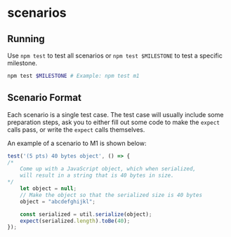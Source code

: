 # scenarios

## Running

Use `npm test` to test all scenarios or `npm test $MILESTONE` to test a specific milestone.

```bash
npm test $MILESTONE # Example: npm test m1
```

## Scenario Format

Each scenario is a single test case.
The test case will usually include some preparation steps, ask you to either fill out
some code to make the `expect` calls pass, or write the `expect` calls themselves.

An example of a scenario to M1 is shown below:
```javascript
test('(5 pts) 40 bytes object', () => {
/* 
    Come up with a JavaScript object, which when serialized, 
    will result in a string that is 40 bytes in size.
*/
    let object = null;
    // Make the object so that the serialized size is 40 bytes
    object = "abcdefghijkl";

    const serialized = util.serialize(object);
    expect(serialized.length).toBe(40);
});
```
